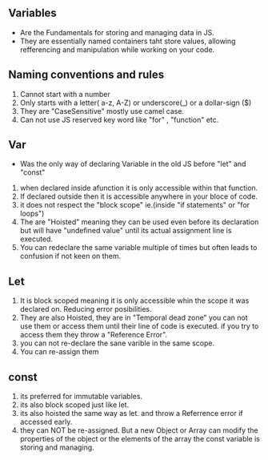 ## Variables
- Are the Fundamentals for storing and managing data in JS.
- They are essentially named containers taht store values, allowing refferencing and manipulation while working on your code.

## Naming conventions and rules
1. Cannot start with a number
2. Only starts with a letter( a-z, A-Z) or underscore(_) or a dollar-sign ($)
3. They are "CaseSensitive" mostly use camel case.
4. Can not use JS reserved key word like "for" , "function" etc.

 ## Var
- Was the only way of declaring Variable in the old JS before "let" and "const"
 1. when declared inside afunction it is only accessible within that function.
 2. If declared outside then it is accessible anywhere in your bloce of code.
 3. it does not respect the "block scope" ie.(inside "if statements" or "for loops")
 4. The are "Hoisted" meaning they can be used even before its declaration but will have "undefined value" until its actual assignment line is executed.
 5. You can redeclare the same variable multiple of times but often leads to confusion if not keen on them.

 ## Let
 1. It is block scoped meaning it is only accessible whin the scope it was declared on. Reducing error posibilities.
 2. They are also Hoisted, they are in "Temporal dead zone"  you can not use them or access them until their line of code is executed. if you try to access them they throw a "Reference Error".
 3. you can not re-declare the sane varible in the same scope.
 4. You can re-assign them

 ## const
 1. its preferred for immutable variables.
 2. its also block scoped just like let.
 3. its also hoisted the same way as let. and throw a Referrence error if accessed early.
 4. they can NOT be re-assigned. But a new Object or Array can modify the properties of the object or the elements of the array the const variable is storing and managing.